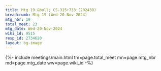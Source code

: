 ```yaml
---
title: Mtg 19 &bull; CS-315+733 (202430)
breadcrumb: Mtg 19 (Wed-20-Nov-2024)
mtg_nbr: 19
total_meet: 23
mtg_date: Wed-20-Nov-2024
wiki_id: 9515
resp_id: 2734620
layout: bg-image
---
```


{%- include meetings/main.html
    tm=page.total_meet
    mn=page.mtg_nbr
    md=page.mtg_date
    ww=page.wiki_id
-%}
